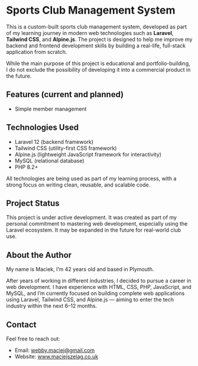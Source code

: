 # Sports Club Management System

This is a custom-built sports club management system, developed as part of my learning journey in modern web technologies such as **Laravel**, **Tailwind CSS**, and **Alpine.js**. The project is designed to help me improve my backend and frontend development skills by building a real-life, full-stack application from scratch.

While the main purpose of this project is educational and portfolio-building, I do not exclude the possibility of developing it into a commercial product in the future.

## Features (current and planned)
- Simple member management


## Technologies Used
- Laravel 12 (backend framework)
- Tailwind CSS (utility-first CSS framework)
- Alpine.js (lightweight JavaScript framework for interactivity)
- MySQL (relational database)
- PHP 8.2+

All technologies are being used as part of my learning process, with a strong focus on writing clean, reusable, and scalable code.

## Project Status
This project is under active development. It was created as part of my personal commitment to mastering web development, especially using the Laravel ecosystem. It may be expanded in the future for real-world club use.

## About the Author

My name is Maciek, I’m 42 years old and based in Plymouth.

After years of working in different industries, I decided to pursue a career in web development. I have experience with HTML, CSS, PHP, JavaScript, and MySQL, and I’m currently focused on building complete web applications using Laravel, Tailwind CSS, and Alpine.js — aiming to enter the tech industry within the next 6–12 months.



## Contact

Feel free to reach out:
- Email: webby.maciej@gmail.com
- Website: www.maciejszelag.co.uk

